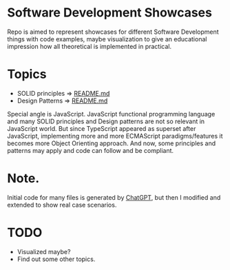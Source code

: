 Software Development Showcases
===

Repo is aimed to represent showcases for different Software Development things with code examples, maybe visualization to give an educational impression how all theoretical is implemented in practical.

# Topics

- SOLID principles => [README.md](./solid/README.md)
- Design Patterns => [README.md](./design-patterns/README.md)

Special angle is JavaScript. JavaScript functional programming language and many SOLID principles and Design patterns are not so relevant in JavaScript world. But since TypeScript appeared as superset after JavaScript, implementing more and more ECMAScript paradigms/features it becomes more Object Orienting approach. And now, some principles and patterns may apply and code can follow and be compliant.  

# Note.

Initial code for many files is generated by [ChatGPT](https://chat.openai.com/), but then I modified and extended to show real case scenarios.

# TODO 

- Visualized maybe?
- Find out some other topics.
